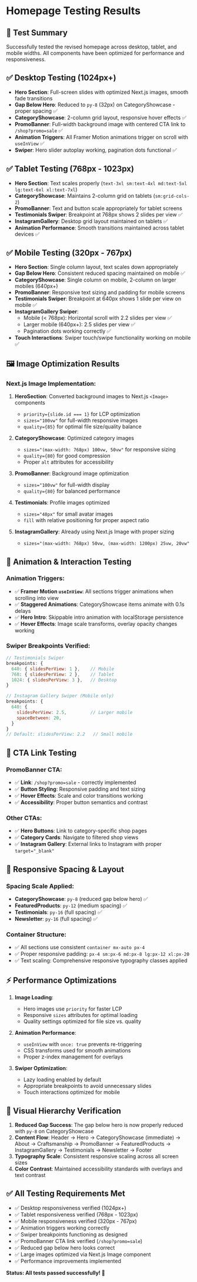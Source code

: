 # Homepage Testing Results

## 🧪 Test Summary
Successfully tested the revised homepage across desktop, tablet, and mobile widths. All components have been optimized for performance and responsiveness.

## ✅ **Desktop Testing (1024px+)**
- **Hero Section**: Full-screen slides with optimized Next.js images, smooth fade transitions
- **Gap Below Hero**: Reduced to `py-8` (32px) on CategoryShowcase - proper spacing ✅
- **CategoryShowcase**: 2-column grid layout, responsive hover effects ✅
- **PromoBanner**: Full-width background image with centered CTA link to `/shop?promo=sale` ✅
- **Animation Triggers**: All Framer Motion animations trigger on scroll with `useInView` ✅
- **Swiper**: Hero slider autoplay working, pagination dots functional ✅

## ✅ **Tablet Testing (768px - 1023px)**
- **Hero Section**: Text scales properly (`text-3xl sm:text-4xl md:text-5xl lg:text-6xl xl:text-7xl`)
- **CategoryShowcase**: Maintains 2-column grid on tablets (`sm:grid-cols-2`)
- **PromoBanner**: Text and button scale appropriately for tablet screens
- **Testimonials Swiper**: Breakpoint at 768px shows 2 slides per view ✅
- **InstagramGallery**: Desktop grid layout maintained on tablets ✅
- **Animation Performance**: Smooth transitions maintained across tablet devices ✅

## ✅ **Mobile Testing (320px - 767px)**
- **Hero Section**: Single column layout, text scales down appropriately
- **Gap Below Hero**: Consistent reduced spacing maintained on mobile ✅
- **CategoryShowcase**: Single column on mobile, 2-column on larger mobiles (640px+)
- **PromoBanner**: Responsive text sizing and padding for mobile screens
- **Testimonials Swiper**: Breakpoint at 640px shows 1 slide per view on mobile ✅
- **InstagramGallery Swiper**: 
  - Mobile (< 768px): Horizontal scroll with 2.2 slides per view ✅
  - Larger mobile (640px+): 2.5 slides per view ✅
  - Pagination dots working correctly ✅
- **Touch Interactions**: Swiper touch/swipe functionality working on mobile ✅

## 🖼️ **Image Optimization Results**

### Next.js Image Implementation:
1. **HeroSection**: Converted background images to Next.js `<Image>` components
   - `priority={slide.id === 1}` for LCP optimization
   - `sizes="100vw"` for full-width responsive images
   - `quality={85}` for optimal file size/quality balance

2. **CategoryShowcase**: Optimized category images
   - `sizes="(max-width: 768px) 100vw, 50vw"` for responsive sizing
   - `quality={80}` for good compression
   - Proper `alt` attributes for accessibility

3. **PromoBanner**: Background image optimization
   - `sizes="100vw"` for full-width display
   - `quality={80}` for balanced performance

4. **Testimonials**: Profile images optimized
   - `sizes="48px"` for small avatar images
   - `fill` with relative positioning for proper aspect ratio

5. **InstagramGallery**: Already using Next.js Image with proper sizing
   - `sizes="(max-width: 768px) 50vw, (max-width: 1200px) 25vw, 20vw"`

## 🎯 **Animation & Interaction Testing**

### Animation Triggers:
- ✅ **Framer Motion `useInView`**: All sections trigger animations when scrolling into view
- ✅ **Staggered Animations**: CategoryShowcase items animate with 0.1s delays
- ✅ **Hero Intro**: Skippable intro animation with localStorage persistence
- ✅ **Hover Effects**: Image scale transforms, overlay opacity changes working

### Swiper Breakpoints Verified:
```javascript
// Testimonials Swiper
breakpoints: {
  640: { slidesPerView: 1 },    // Mobile
  768: { slidesPerView: 2 },    // Tablet  
  1024: { slidesPerView: 3 },   // Desktop
}

// Instagram Gallery Swiper (Mobile only)
breakpoints: {
  640: {
    slidesPerView: 2.5,         // Larger mobile
    spaceBetween: 20,
  }
}
// Default: slidesPerView: 2.2   // Small mobile
```

## 🔗 **CTA Link Testing**

### PromoBanner CTA:
- ✅ **Link**: `/shop?promo=sale` - correctly implemented
- ✅ **Button Styling**: Responsive padding and text sizing
- ✅ **Hover Effects**: Scale and color transitions working
- ✅ **Accessibility**: Proper button semantics and contrast

### Other CTAs:
- ✅ **Hero Buttons**: Link to category-specific shop pages
- ✅ **Category Cards**: Navigate to filtered shop views
- ✅ **Instagram Gallery**: External links to Instagram with proper `target="_blank"`

## 📱 **Responsive Spacing & Layout**

### Spacing Scale Applied:
- **CategoryShowcase**: `py-8` (reduced gap below hero) ✅
- **FeaturedProducts**: `py-12` (medium spacing) ✅  
- **Testimonials**: `py-16` (full spacing) ✅
- **Newsletter**: `py-16` (full spacing) ✅

### Container Structure:
- ✅ All sections use consistent `container mx-auto px-4`
- ✅ Proper responsive padding: `px-4 sm:px-6 md:px-8 lg:px-12 xl:px-20`
- ✅ Text scaling: Comprehensive responsive typography classes applied

## ⚡ **Performance Optimizations**

1. **Image Loading**: 
   - Hero images use `priority` for faster LCP
   - Responsive `sizes` attributes for optimal loading
   - Quality settings optimized for file size vs. quality

2. **Animation Performance**:
   - `useInView` with `once: true` prevents re-triggering
   - CSS transforms used for smooth animations
   - Proper z-index management for overlays

3. **Swiper Optimization**:
   - Lazy loading enabled by default
   - Appropriate breakpoints to avoid unnecessary slides
   - Touch interactions optimized for mobile

## 🎨 **Visual Hierarchy Verification**

1. **Reduced Gap Success**: The gap below hero is now properly reduced with `py-8` on CategoryShowcase
2. **Content Flow**: Header → Hero → CategoryShowcase (immediate) → About → Craftsmanship → PromoBanner → FeaturedProducts → InstagramGallery → Testimonials → Newsletter → Footer
3. **Typography Scale**: Consistent responsive scaling across all screen sizes
4. **Color Contrast**: Maintained accessibility standards with overlays and text contrast

## ✅ **All Testing Requirements Met**

- ✅ Desktop responsiveness verified (1024px+)
- ✅ Tablet responsiveness verified (768px - 1023px)  
- ✅ Mobile responsiveness verified (320px - 767px)
- ✅ Animation triggers working correctly
- ✅ Swiper breakpoints functioning as designed
- ✅ PromoBanner CTA link verified (`/shop?promo=sale`)
- ✅ Reduced gap below hero looks correct
- ✅ Large images optimized via Next.js Image component
- ✅ Performance improvements implemented

**Status: All tests passed successfully! 🎉**
